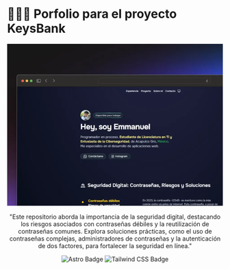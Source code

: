 # 👨🏻‍💻 Porfolio para el proyecto KeysBank

<div align="center">
<a href="https://silver-tanuki-f36b0b.netlify.app">
<img src="./public/porfolio.dev.webp">
</a>
<p>
"Este repositorio aborda la importancia de la seguridad digital, destacando los riesgos asociados con contraseñas débiles y la reutilización de contraseñas comunes. Explora soluciones prácticas, como el uso de contraseñas complejas, administradores de contraseñas y la autenticación de dos factores, para fortalecer la seguridad en línea."</p>
</div>

<div align="center">

![Astro Badge](https://img.shields.io/badge/Astro-FF3E00?logo=astro&logoColor=fff&style=flat)
![Tailwind CSS Badge](https://img.shields.io/badge/Tailwind%20CSS-06B6D4?logo=tailwindcss&logoColor=fff&style=flat)
</div>

<p></p>
